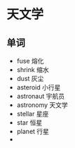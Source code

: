 # 天文学

## 单词

- fuse 熔化
- shrink 缩水
- dust 灰尘
- asteroid 小行星
- astronaut 宇航员
- astronomy 天文学
- stellar 星座
- star 恒星
- planet 行星
- 